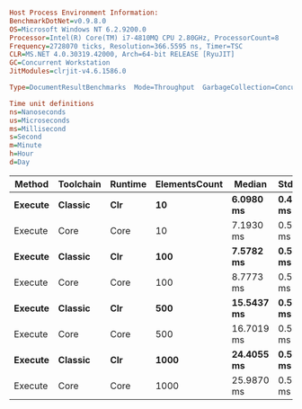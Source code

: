 ```ini

Host Process Environment Information:
BenchmarkDotNet=v0.9.8.0
OS=Microsoft Windows NT 6.2.9200.0
Processor=Intel(R) Core(TM) i7-4810MQ CPU 2.80GHz, ProcessorCount=8
Frequency=2728070 ticks, Resolution=366.5595 ns, Timer=TSC
CLR=MS.NET 4.0.30319.42000, Arch=64-bit RELEASE [RyuJIT]
GC=Concurrent Workstation
JitModules=clrjit-v4.6.1586.0

Type=DocumentResultBenchmarks  Mode=Throughput  GarbageCollection=Concurrent Workstation  

Time unit definitions
ns=Nanoseconds
us=Microseconds
ms=Millisecond
s=Second
m=Minute
h=Hour
d=Day

```
  Method | Toolchain | Runtime | ElementsCount |     Median |    StdDev |       Mean |  StdError |    StdDev |   Op/s |        Min |         Q1 |     Median |         Q3 |        Max |
-------- |---------- |-------- |-------------- |----------- |---------- |----------- |---------- |---------- |------- |----------- |----------- |----------- |----------- |----------- |
 **Execute** |   **Classic** |     **Clr** |            **10** |  **6.0980 ms** | **0.4122 ms** |  **6.1208 ms** | **0.0541 ms** | **0.4122 ms** | **163.38** |  **5.4489 ms** |  **5.7472 ms** |  **6.0980 ms** |  **6.3600 ms** |  **7.2326 ms** |
 Execute |      Core |    Core |            10 |  7.1930 ms | 0.5299 ms |  7.1642 ms | 0.0696 ms | 0.5299 ms | 139.58 |  6.4776 ms |  6.6091 ms |  7.1930 ms |  7.5040 ms |  8.4413 ms |
 **Execute** |   **Classic** |     **Clr** |           **100** |  **7.5782 ms** | **0.5903 ms** |  **7.7117 ms** | **0.0716 ms** | **0.5903 ms** | **129.67** |  **6.9359 ms** |  **7.2188 ms** |  **7.5782 ms** |  **8.1660 ms** |  **9.2196 ms** |
 Execute |      Core |    Core |           100 |  8.7773 ms | 0.5211 ms |  9.0212 ms | 0.0752 ms | 0.5211 ms | 110.85 |  8.4129 ms |  8.5894 ms |  8.7773 ms |  9.4392 ms | 10.4374 ms |
 **Execute** |   **Classic** |     **Clr** |           **500** | **15.5437 ms** | **0.5857 ms** | **15.7251 ms** | **0.1310 ms** | **0.5857 ms** |  **63.59** | **15.1329 ms** | **15.3842 ms** | **15.5437 ms** | **15.8234 ms** | **17.6456 ms** |
 Execute |      Core |    Core |           500 | 16.7019 ms | 0.5672 ms | 16.7990 ms | 0.1112 ms | 0.5672 ms |  59.53 | 16.1401 ms | 16.4867 ms | 16.7019 ms | 16.8648 ms | 18.3274 ms |
 **Execute** |   **Classic** |     **Clr** |          **1000** | **24.4055 ms** | **0.5555 ms** | **24.4568 ms** | **0.1242 ms** | **0.5555 ms** |  **40.89** | **23.7774 ms** | **24.0049 ms** | **24.4055 ms** | **24.6790 ms** | **25.8430 ms** |
 Execute |      Core |    Core |          1000 | 25.9870 ms | 0.5298 ms | 26.1086 ms | 0.1185 ms | 0.5298 ms |   38.3 | 25.4834 ms | 25.7881 ms | 25.9870 ms | 26.2892 ms | 27.2904 ms |

